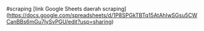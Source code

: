#scraping
[link Google Sheets daerah scraping] (https://docs.google.com/spreadsheets/d/1P8SPGkTBTq15AtAhIwSGsu5CWCanBBs6mGu7lySvPGU/edit?usp=sharing)
